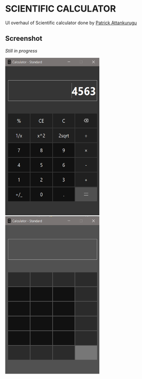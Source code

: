 # SCIENTIFIC CALCULATOR

UI overhaul of Scientific calculator done by [Patrick Attankurugu](https://github.com/PatrickAttankurugu/Scientific-Calculator)


## Screenshot
*Still in progress*

<div>
<img src='screenshots/progress-2.png' width="300" height="500">
<img src='screenshots/progress-1.png' width="300" height="500">
</div>






